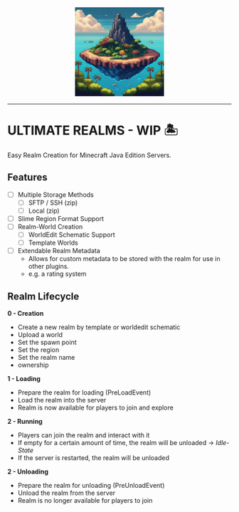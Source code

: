 <div style="text-align: center; margin-top: 2rem">
    <img src=".github/assets/logo.jpg" alt="The logo was created with Adobe Firefly 3 on 16.09.24 with Pixel art of paradise island floating in the sky, background in retro style for 8 bit game 3" width=200 height=200>
</div>

---

# ULTIMATE REALMS - WIP 🏝️

Easy Realm Creation for Minecraft Java Edition Servers.

## Features

- [ ] Multiple Storage Methods
    - [ ] SFTP / SSH (zip)
    - [ ] Local (zip)
-  [ ] Slime Region Format Support
- [ ] Realm-World Creation
    - [ ] WorldEdit Schematic Support
    - [ ] Template Worlds
- [ ] Extendable Realm Metadata
    - Allows for custom metadata to be stored with the realm for use in other plugins.
    - e.g. a rating system

## Realm Lifecycle

**0 - Creation**
- Create a new realm by template or worldedit schematic
- Upload a world
- Set the spawn point
- Set the region
- Set the realm name
- ownership 

**1 - Loading**
- Prepare the realm for loading (PreLoadEvent)
- Load the realm into the server
- Realm is now available for players to join and explore

**2 - Running**
- Players can join the realm and interact with it
- If empty for a certain amount of time, the realm will be unloaded -> *Idle-State* 
- If the server is restarted, the realm will be unloaded

**2 - Unloading**
- Prepare the realm for unloading (PreUnloadEvent)
- Unload the realm from the server
- Realm is no longer available for players to join










